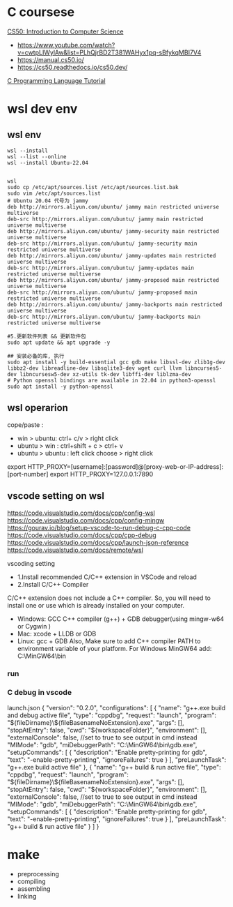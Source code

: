 # C coursese
[CS50: Introduction to Computer Science](https://pll.harvard.edu/course/cs50-introduction-computer-science)
- https://www.youtube.com/watch?v=cwtpLIWylAw&list=PLhQjrBD2T381WAHyx1pq-sBfykqMBI7V4
- https://manual.cs50.io/
- https://cs50.readthedocs.io/cs50.dev/

[C Programming Language Tutorial](https://www.geeksforgeeks.org/c-programming-language/?ref=lbp)


# wsl dev env 
##  wsl env 
```shell
wsl --install
wsl --list --online 
wsl --install Ubuntu-22.04


wsl
sudo cp /etc/apt/sources.list /etc/apt/sources.list.bak
sudo vim /etc/apt/sources.list
# Ubuntu 20.04 代号为 jammy
deb http://mirrors.aliyun.com/ubuntu/ jammy main restricted universe multiverse
deb-src http://mirrors.aliyun.com/ubuntu/ jammy main restricted universe multiverse
deb http://mirrors.aliyun.com/ubuntu/ jammy-security main restricted universe multiverse
deb-src http://mirrors.aliyun.com/ubuntu/ jammy-security main restricted universe multiverse
deb http://mirrors.aliyun.com/ubuntu/ jammy-updates main restricted universe multiverse
deb-src http://mirrors.aliyun.com/ubuntu/ jammy-updates main restricted universe multiverse
deb http://mirrors.aliyun.com/ubuntu/ jammy-proposed main restricted universe multiverse
deb-src http://mirrors.aliyun.com/ubuntu/ jammy-proposed main restricted universe multiverse
deb http://mirrors.aliyun.com/ubuntu/ jammy-backports main restricted universe multiverse
deb-src http://mirrors.aliyun.com/ubuntu/ jammy-backports main restricted universe multiverse

#5.更新软件列表 && 更新软件包
sudo apt update && apt upgrade -y

## 安装必备的库, 执行
sudo apt install -y build-essential gcc gdb make libssl-dev zlib1g-dev libbz2-dev libreadline-dev libsqlite3-dev wget curl llvm libncurses5-dev libncursesw5-dev xz-utils tk-dev libffi-dev liblzma-dev 
# Python openssl bindings are available in 22.04 in python3-openssl
sudo apt install -y python-openssl
```


## wsl operarion 
cope/paste :
- win > ubuntu: ctrl+ c/v > right click
- ubuntu > win : ctrl+shift + c  > ctrl+ v
- ubuntu > ubuntu : left click choose > right click


export HTTP_PROXY=[username]:[password]@[proxy-web-or-IP-address]:[port-number]
export HTTP_PROXY=127.0.0.1:7890


## vscode setting on wsl
https://code.visualstudio.com/docs/cpp/config-wsl
https://code.visualstudio.com/docs/cpp/config-mingw
https://gourav.io/blog/setup-vscode-to-run-debug-c-cpp-code
https://code.visualstudio.com/docs/cpp/cpp-debug
https://code.visualstudio.com/docs/cpp/launch-json-reference
https://code.visualstudio.com/docs/remote/wsl

vscoding setting
- 1.Install recommended C/C++ extension in VSCode and reload
- 2.Install C/C++ Compiler  

C/C++ extension does not include a C++ compiler. So, you will need to install one or use which is already installed on your computer.
- Windows:  GCC C++ compiler (g++) +  GDB debugger(using mingw-w64 or Cygwin )
- Mac: xcode +  LLDB or GDB
- Linux: gcc + GDB
Also, Make sure to add C++ compiler PATH to environment variable of your platform. For Windows MinGW64 add: C:\MinGW64\bin


### run

### C debug in vscode
launch.json
{
  "version": "0.2.0",
  "configurations": [
    {
      "name": "g++.exe build and debug active file",
      "type": "cppdbg",
      "request": "launch",
      "program": "${fileDirname}\${fileBasenameNoExtension}.exe",
      "args": [],
      "stopAtEntry": false,
      "cwd": "${workspaceFolder}",
      "environment": [],
      "externalConsole": false, //set to true to see output in cmd instead
      "MIMode": "gdb",
      "miDebuggerPath": "C:\MinGW64\bin\gdb.exe",
      "setupCommands": [
        {
          "description": "Enable pretty-printing for gdb",
          "text": "-enable-pretty-printing",
          "ignoreFailures": true
        }
      ],
      "preLaunchTask": "g++.exe build active file"
    },
    {
      "name": "g++ build & run active file",
      "type": "cppdbg",
      "request": "launch",
      "program": "${fileDirname}\${fileBasenameNoExtension}.exe",
      "args": [],
      "stopAtEntry": false,
      "cwd": "${workspaceFolder}",
      "environment": [],
      "externalConsole": false, //set to true to see output in cmd instead
      "MIMode": "gdb",
      "miDebuggerPath": "C:\MinGW64\bin\gdb.exe",
      "setupCommands": [
        {
          "description": "Enable pretty-printing for gdb",
          "text": "-enable-pretty-printing",
          "ignoreFailures": true
        }
      ],
      "preLaunchTask": "g++ build & run active file"
    }
    ]
}

# make
- preprocessing
- compiling
- assembling
- linking
